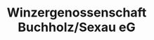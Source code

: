 ---
title: "Winzergenossenschaft Buchholz/Sexau eG"
url: /waldkirch/winzergenossenschaft-buchholz-sexau-eg/
shop: Spirituosen
---